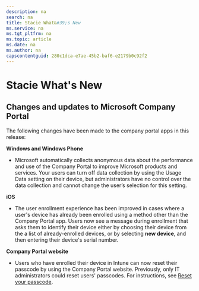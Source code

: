 ```yaml
---
description: na
search: na
title: Stacie What&#39;s New
ms.service: na
ms.tgt_pltfrm: na
ms.topic: article
ms.date: na
ms.author: na
capscontentguid: 280c1dca-e7ae-45b2-baf6-e2179b0c92f2
---
```

# Stacie What&#39;s New

## Changes and updates to Microsoft Company Portal
The following changes have been made to the company portal apps in this release:

**Windows and Windows Phone**

- Microsoft automatically collects anonymous data about the performance and use of the Company Portal to improve Microsoft products and services. Your users can turn off data collection by using the Usage Data setting on their device, but administrators have no control over the data collection and cannot change the user’s selection for this setting.

**iOS**

- The user  enrollment experience has been improved in cases where a user's device has already been enrolled using a method other than the Company Portal app. Users now see a message during enrollment that asks them to identify their device either by choosing their device from the a list of already-enrolled devices, or by selecting **new device**, and then entering their device's serial number.

**Company Portal website**

- Users who have enrolled their device in Intune can now reset their passcode by using the Company Portal website. Previously, only IT administrators could reset users' passcodes. For instructions, see [Reset your passcode](https://technet.microsoft.com/library/mt590895.aspx).

